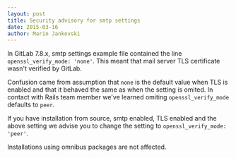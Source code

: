 ```yaml
---
layout: post
title: Security advisory for smtp settings
date: 2015-03-16
author: Marin Jankovski
---
```


In GitLab 7.8.x, smtp settings example file contained the line `openssl_verify_mode: 'none'`. This meant that mail server TLS certificate wasn't verified by GitLab.

Confusion came from assumption that `none` is the default value when TLS is enabled and that it behaved the same as when the setting is omited. In contact with Rails team member we've learned omiting `openssl_verify_mode` defaults to `peer`.

If you have installation from source, smtp enabled, TLS enabled and the above setting we advise you to change the setting to `openssl_verify_mode: 'peer'`.

Installations using omnibus packages are not affected.
